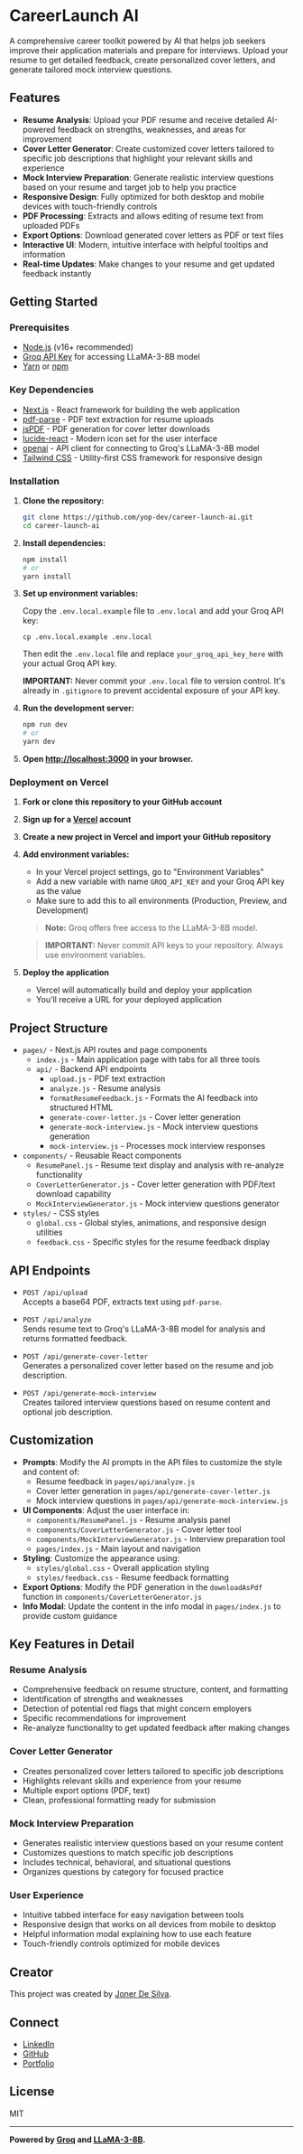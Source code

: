 # CareerLaunch AI

A comprehensive career toolkit powered by AI that helps job seekers improve their application materials and prepare for interviews. Upload your resume to get detailed feedback, create personalized cover letters, and generate tailored mock interview questions.

## Features

- **Resume Analysis**: Upload your PDF resume and receive detailed AI-powered feedback on strengths, weaknesses, and areas for improvement
- **Cover Letter Generator**: Create customized cover letters tailored to specific job descriptions that highlight your relevant skills and experience
- **Mock Interview Preparation**: Generate realistic interview questions based on your resume and target job to help you practice
- **Responsive Design**: Fully optimized for both desktop and mobile devices with touch-friendly controls
- **PDF Processing**: Extracts and allows editing of resume text from uploaded PDFs
- **Export Options**: Download generated cover letters as PDF or text files
- **Interactive UI**: Modern, intuitive interface with helpful tooltips and information
- **Real-time Updates**: Make changes to your resume and get updated feedback instantly

## Getting Started

### Prerequisites

- [Node.js](https://nodejs.org/) (v16+ recommended)
- [Groq API Key](https://console.groq.com/keys) for accessing LLaMA-3-8B model
- [Yarn](https://yarnpkg.com/) or [npm](https://www.npmjs.com/)

### Key Dependencies

- [Next.js](https://nextjs.org/) - React framework for building the web application
- [pdf-parse](https://www.npmjs.com/package/pdf-parse) - PDF text extraction for resume uploads
- [jsPDF](https://www.npmjs.com/package/jspdf) - PDF generation for cover letter downloads
- [lucide-react](https://lucide.dev/) - Modern icon set for the user interface
- [openai](https://www.npmjs.com/package/openai) - API client for connecting to Groq's LLaMA-3-8B model
- [Tailwind CSS](https://tailwindcss.com/) - Utility-first CSS framework for responsive design

### Installation

1. **Clone the repository:**

   ```sh
   git clone https://github.com/yop-dev/career-launch-ai.git
   cd career-launch-ai
   ```

2. **Install dependencies:**

   ```sh
   npm install
   # or
   yarn install
   ```

3. **Set up environment variables:**

   Copy the `.env.local.example` file to `.env.local` and add your Groq API key:
   ```
   cp .env.local.example .env.local
   ```
   
   Then edit the `.env.local` file and replace `your_groq_api_key_here` with your actual Groq API key.
   
   **IMPORTANT:** Never commit your `.env.local` file to version control. It's already in `.gitignore` to prevent accidental exposure of your API key.

4. **Run the development server:**

   ```sh
   npm run dev
   # or
   yarn dev
   ```

5. **Open [http://localhost:3000](http://localhost:3000) in your browser.**

### Deployment on Vercel

1. **Fork or clone this repository to your GitHub account**

2. **Sign up for a [Vercel](https://vercel.com) account**

3. **Create a new project in Vercel and import your GitHub repository**

4. **Add environment variables:**
   - In your Vercel project settings, go to "Environment Variables"
   - Add a new variable with name `GROQ_API_KEY` and your Groq API key as the value
   - Make sure to add this to all environments (Production, Preview, and Development)
   
   > **Note:** Groq offers free access to the LLaMA-3-8B model.
   
   > **IMPORTANT:** Never commit API keys to your repository. Always use environment variables.

5. **Deploy the application**
   - Vercel will automatically build and deploy your application
   - You'll receive a URL for your deployed application

## Project Structure

- `pages/` - Next.js API routes and page components
  - `index.js` - Main application page with tabs for all three tools
  - `api/` - Backend API endpoints
    - `upload.js` - PDF text extraction
    - `analyze.js` - Resume analysis
    - `formatResumeFeedback.js` - Formats the AI feedback into structured HTML
    - `generate-cover-letter.js` - Cover letter generation
    - `generate-mock-interview.js` - Mock interview questions generation
    - `mock-interview.js` - Processes mock interview responses
- `components/` - Reusable React components
  - `ResumePanel.js` - Resume text display and analysis with re-analyze functionality
  - `CoverLetterGenerator.js` - Cover letter generation with PDF/text download capability
  - `MockInterviewGenerator.js` - Mock interview questions generator
- `styles/` - CSS styles
  - `global.css` - Global styles, animations, and responsive design utilities
  - `feedback.css` - Specific styles for the resume feedback display

## API Endpoints

- `POST /api/upload`  
  Accepts a base64 PDF, extracts text using `pdf-parse`.

- `POST /api/analyze`  
  Sends resume text to Groq's LLaMA-3-8B model for analysis and returns formatted feedback.

- `POST /api/generate-cover-letter`  
  Generates a personalized cover letter based on the resume and job description.

- `POST /api/generate-mock-interview`  
  Creates tailored interview questions based on resume content and optional job description.

## Customization

- **Prompts**: Modify the AI prompts in the API files to customize the style and content of:
  - Resume feedback in `pages/api/analyze.js`
  - Cover letter generation in `pages/api/generate-cover-letter.js`
  - Mock interview questions in `pages/api/generate-mock-interview.js`
- **UI Components**: Adjust the user interface in:
  - `components/ResumePanel.js` - Resume analysis panel
  - `components/CoverLetterGenerator.js` - Cover letter tool
  - `components/MockInterviewGenerator.js` - Interview preparation tool
  - `pages/index.js` - Main layout and navigation
- **Styling**: Customize the appearance using:
  - `styles/global.css` - Overall application styling
  - `styles/feedback.css` - Resume feedback formatting
- **Export Options**: Modify the PDF generation in the `downloadAsPdf` function in `components/CoverLetterGenerator.js`
- **Info Modal**: Update the content in the info modal in `pages/index.js` to provide custom guidance

## Key Features in Detail

### Resume Analysis
- Comprehensive feedback on resume structure, content, and formatting
- Identification of strengths and weaknesses
- Detection of potential red flags that might concern employers
- Specific recommendations for improvement
- Re-analyze functionality to get updated feedback after making changes

### Cover Letter Generator
- Creates personalized cover letters tailored to specific job descriptions
- Highlights relevant skills and experience from your resume
- Multiple export options (PDF, text)
- Clean, professional formatting ready for submission

### Mock Interview Preparation
- Generates realistic interview questions based on your resume content
- Customizes questions to match specific job descriptions
- Includes technical, behavioral, and situational questions
- Organizes questions by category for focused practice

### User Experience
- Intuitive tabbed interface for easy navigation between tools
- Responsive design that works on all devices from mobile to desktop
- Helpful information modal explaining how to use each feature
- Touch-friendly controls optimized for mobile devices

## Creator

This project was created by [Joner De Silva](https://www.linkedin.com/in/joner-de-silva-861575203/).

## Connect

- [LinkedIn](https://www.linkedin.com/in/joner-de-silva-861575203/)
- [GitHub](https://github.com/yop-dev)
- [Portfolio](https://portfolio-theta-two-19.vercel.app)

## License

MIT

---

**Powered by [Groq](https://groq.com/) and [LLaMA-3-8B](https://groq.com/models/llama3-8b-8192).**
